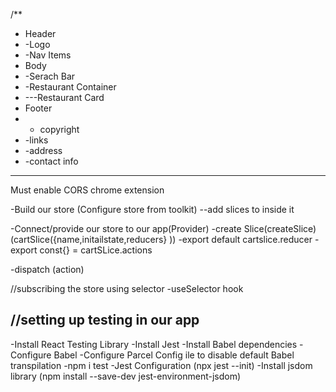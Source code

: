 /\*\*

- Header
- -Logo
- -Nav Items
- Body
- -Serach Bar
- -Restaurant Container
- ---Restaurant Card
- Footer
- - copyright
- -links
- -address
- -contact info

---

Must enable CORS chrome extension

-Build our store (Configure store from toolkit)
--add slices to inside it

-Connect/provide our store to our app(Provider)
-create Slice(createSlice) (cartSlice({name,initailstate,reducers} ))
-export default cartslice.reducer
-export const{} = cartSLice.actions

-dispatch (action)

//subscribing the store using selector
-useSelector hook

## //setting up testing in our app

-Install React Testing Library
-Install Jest
-Install Babel dependencies
-Configure Babel
-Configure Parcel Config ile to disable default Babel transpilation
-npm i test
-Jest Configuration (npx jest --init)
-Install jsdom library
(npm install --save-dev jest-environment-jsdom)
